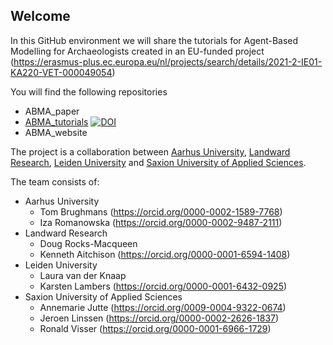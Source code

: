 ## Welcome

In this GitHub environment we will share the tutorials for Agent-Based Modelling for Archaeologists created in an EU-funded project (https://erasmus-plus.ec.europa.eu/nl/projects/search/details/2021-2-IE01-KA220-VET-000049054)

You will find the following repositories

- ABMA_paper
- [ABMA_tutorials](https://github.com/ABMArchaeologists/ABMA_tutorials)  [![DOI](https://zenodo.org/badge/765576497.svg)](https://zenodo.org/doi/10.5281/zenodo.10931586)
- ABMA_website

The project is a collaboration between [Aarhus University](https://international.au.dk/), [Landward Research](https://landward.eu/), [Leiden University](https://www.universiteitleiden.nl/en) and [Saxion University of Applied Sciences](https://www.saxion.edu/).

The team consists of:
- Aarhus University
  - Tom Brughmans (https://orcid.org/0000-0002-1589-7768)
  - Iza Romanowska (https://orcid.org/0000-0002-9487-2111)
- Landward Research
  - Doug Rocks-Macqueen
  - Kenneth Aitchison (https://orcid.org/0000-0001-6594-1408)
- Leiden University
  - Laura van der Knaap
  - Karsten Lambers (https://orcid.org/0000-0001-6432-0925)
- Saxion University of Applied Sciences
  - Annemarie Jutte (https://orcid.org/0009-0004-9322-0674)
  - Jeroen Linssen (https://orcid.org/0000-0002-2626-1837)
  - Ronald Visser (https://orcid.org/0000-0001-6966-1729)
